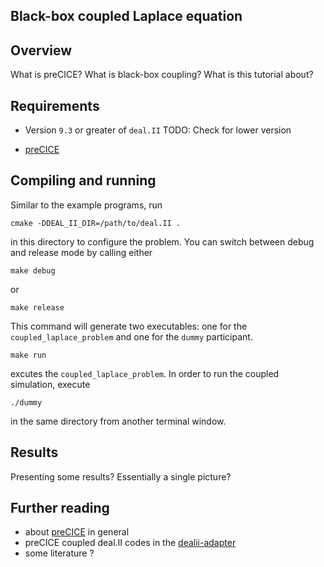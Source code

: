 Black-box coupled Laplace equation
------------------------------------------
## Overview

What is preCICE? What is black-box coupling? What is this tutorial about?

## Requirements
* Version `9.3` or greater of `deal.II` TODO: Check for lower version

* [preCICE](https://github.com/precice/precice/wiki#1-get-precice)

## Compiling and running
Similar to the example programs, run
```
cmake -DDEAL_II_DIR=/path/to/deal.II .
```
in this directory to configure the problem.
You can switch between debug and release mode by calling either
```
make debug
```
or
```
make release
```
This command will generate two executables: one for the `coupled_laplace_problem` and one for the `dummy` participant.
```
make run
```
excutes the `coupled_laplace_problem`. In order to run the coupled simulation, execute
```
./dummy
```
in the same directory from another terminal window.

## Results

Presenting some results? Essentially a single picture?

## Further reading

* about [preCICE](https://github.com/precice/precice/) in general
* preCICE coupled deal.II codes in the [dealii-adapter](https://github.com/precice/dealii-adapter)
* some literature ?
